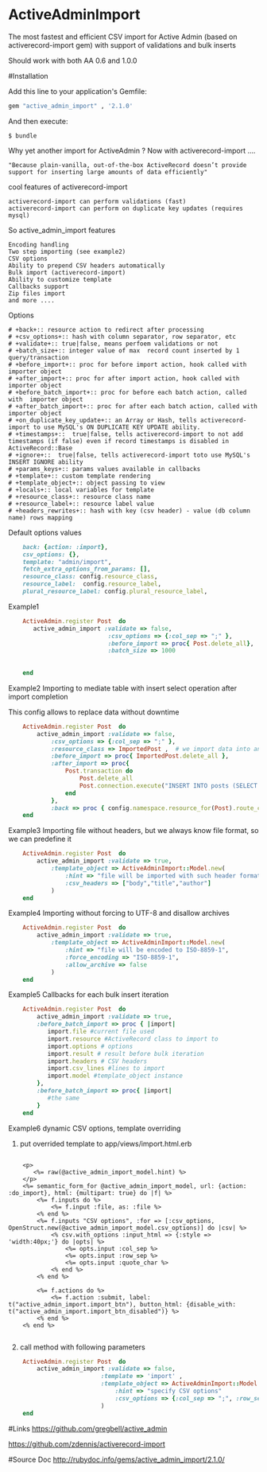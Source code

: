 # ActiveAdminImport 
The most fastest and efficient CSV import for Active Admin (based on activerecord-import gem) 
with support of validations and bulk inserts 


Should work with both AA 0.6 and 1.0.0


#Installation

Add this line to your application's Gemfile:

```ruby
gem "active_admin_import" , '2.1.0'
```
	
And then execute:

    $ bundle



Why yet another import for ActiveAdmin ? Now with activerecord-import ....

    "Because plain-vanilla, out-of-the-box ActiveRecord doesn’t provide support for inserting large amounts of data efficiently"

cool features of activerecord-import

    activerecord-import can perform validations (fast)
    activerecord-import can perform on duplicate key updates (requires mysql)


So active_admin_import features

    Encoding handling
    Two step importing (see example2)
    CSV options
    Ability to prepend CSV headers automatically
    Bulk import (activerecord-import)
    Ability to customize template 
    Callbacks support
    Zip files import
    and more ....

Options

    # +back+:: resource action to redirect after processing
    # +csv_options+:: hash with column separator, row separator, etc 
    # +validate+:: true|false, means perfoem validations or not
    # +batch_size+:: integer value of max  record count inserted by 1 query/transaction
    # +before_import+:: proc for before import action, hook called with  importer object
    # +after_import+:: proc for after import action, hook called with  importer object
    # +before_batch_import+:: proc for before each batch action, called with  importer object
    # +after_batch_import+:: proc for after each batch action, called with  importer object
    # +on_duplicate_key_update+:: an Array or Hash, tells activerecord-import to use MySQL's ON DUPLICATE KEY UPDATE ability.
    # +timestamps+::  true|false, tells activerecord-import to not add timestamps (if false) even if record timestamps is disabled in ActiveRecord::Base
    # +ignore+::  true|false, tells activerecord-import toto use MySQL's INSERT IGNORE ability
    # +params_keys+:: params values available in callbacks
    # +template+:: custom template rendering
    # +template_object+:: object passing to view
    # +locals+:: local variables for template
    # +resource_class+:: resource class name
    # +resource_label+:: resource label value
    # +headers_rewrites+:: hash with key (csv header) - value (db column name) rows mapping



Default options values

```ruby    
    back: {action: :import},
    csv_options: {},
    template: "admin/import",
    fetch_extra_options_from_params: [],
    resource_class: config.resource_class,
    resource_label:  config.resource_label,
    plural_resource_label: config.plural_resource_label,
```    

Example1 

```ruby  
    ActiveAdmin.register Post  do
       active_admin_import :validate => false,
                            :csv_options => {:col_sep => ";" },
                            :before_import => proc{ Post.delete_all},
                            :batch_size => 1000
    
    
    end
```


Example2 Importing to mediate table with insert select operation after import completion

This config allows to replace data without downtime

```ruby
    ActiveAdmin.register Post  do
        active_admin_import :validate => false,
            :csv_options => {:col_sep => ";" },
            :resource_class => ImportedPost ,  # we import data into another resource
            :before_import => proc{ ImportedPost.delete_all },
            :after_import => proc{
                Post.transaction do
                    Post.delete_all
                    Post.connection.execute("INSERT INTO posts (SELECT * FROM import_posts)")
                end
            },
            :back => proc { config.namespace.resource_for(Post).route_collection_path } # redirect to post index
    end
```


Example3 Importing file without headers, but we always know file format, so we can predefine it

```ruby
    ActiveAdmin.register Post  do
        active_admin_import :validate => true,
            :template_object => ActiveAdminImport::Model.new(
                :hint => "file will be imported with such header format: 'body','title','author'",
                :csv_headers => ["body","title","author"] 
            )
    end
```
 
Example4 Importing without forcing to UTF-8 and disallow archives


```ruby
    ActiveAdmin.register Post  do
        active_admin_import :validate => true,
            :template_object => ActiveAdminImport::Model.new(
                :hint => "file will be encoded to ISO-8859-1",
                :force_encoding => "ISO-8859-1",
                :allow_archive => false  
            )
    end
```


Example5 Callbacks for each bulk insert iteration


```ruby
    ActiveAdmin.register Post  do
        active_admin_import :validate => true,
        :before_batch_import => proc { |import|
           import.file #current file used
           import.resource #ActiveRecord class to import to
           import.options # options
           import.result # result before bulk iteration
           import.headers # CSV headers
           import.csv_lines #lines to import
           import.model #template_object instance
        },
        :before_batch_import => proc{ |import|
           #the same
        }
    end
```    
    
Example6 dynamic CSV options, template overriding

1) put overrided template to app/views/import.html.erb

```erb

    <p>
       <%= raw(@active_admin_import_model.hint) %> 
    </p>
    <%= semantic_form_for @active_admin_import_model, url: {action: :do_import}, html: {multipart: true} do |f| %>
        <%= f.inputs do %>
            <%= f.input :file, as: :file %>
        <% end %>
        <%= f.inputs "CSV options", :for => [:csv_options, OpenStruct.new(@active_admin_import_model.csv_options)] do |csv| %>
            <% csv.with_options :input_html => {:style => 'width:40px;'} do |opts| %>
                <%= opts.input :col_sep %>
                <%= opts.input :row_sep %>
                <%= opts.input :quote_char %>
            <% end %>
        <% end %>
    
        <%= f.actions do %>
            <%= f.action :submit, label: t("active_admin_import.import_btn"), button_html: {disable_with: t("active_admin_import.import_btn_disabled")} %>
        <% end %>
    <% end %>
    
```

2) call method with following parameters

```ruby
    ActiveAdmin.register Post  do
        active_admin_import :validate => false,
                          :template => 'import' ,
                          :template_object => ActiveAdminImport::Model.new(
                              :hint => "specify CSV options"
                              :csv_options => {:col_sep => ";", :row_sep => nil, :quote_char => nil} 
                          )
    end                      
```

#Links
https://github.com/gregbell/active_admin

https://github.com/zdennis/activerecord-import

#Source Doc
http://rubydoc.info/gems/active_admin_import/2.1.0/

